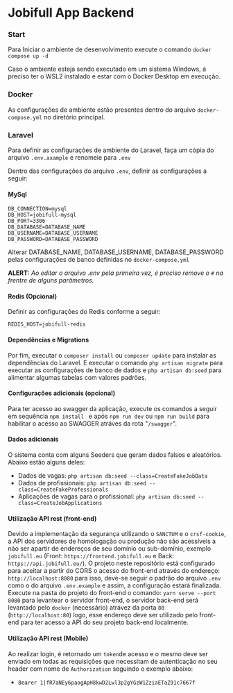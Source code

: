 # Jobifull App Backend

### Start

Para Iniciar o ambiente de desenvolvimento execute o comando ``docker compose up -d``

Caso o ambiente esteja sendo executado em um sistema Windows, á preciso ter o WSL2 instalado e estar com o Docker Desktop em execução.

### Docker
As configurações de ambiente estão presentes dentro do arquivo ``docker-compose.yml`` no diretório principal.

### Laravel
Para definir as configurações de ambiente do Laravel, faça um cópia do arquivo ``.env.axample`` e renomeie para ``.env``

Dentro das configurações do arquivo `.env`, definir as configurações a seguir:

#### MySql
``DB_CONNECTION=mysql``<br>
``DB_HOST=jobifull-mysql``<br>
``DB_PORT=3306``<br>
``DB_DATABASE=DATABASE_NAME``<br>
``DB_USERNAME=DATABASE_USERNAME``<br>
``DB_PASSWORD=DATABASE_PASSWORD``<br>

Alterar DATABASE_NAME, DATABASE_USERNAME, DATABASE_PASSWORD pelas configurações de banco definidas no ``docker-compose.yml``

<b>ALERT:</b> <i>Ao editar o arquivo .env pela primeira vez, é preciso remove o ``#`` na frentre de alguns parâmetros.</i>

#### Redis (Opcional)

Definir as configurações do Redis conforme a seguir:

``REDIS_HOST=jobifull-redis``

#### Dependências e Migrations

Por fim, executar o ``composer install`` ou ``composer update`` para instalar as dependências do Laravel. E executar o comando ``php artisan migrate`` para executar as configurações de banco de dados e ``php artisan db:seed`` para alimentar algumas tabelas com valores padrões.

#### Configurações adicionais (opcional)

Para ter acesso ao swagger da aplicação, execute os comandos a seguir em sequência ``npm install `` e após ``npm run dev`` ou ``npm run build`` para habilitar o acesso ao SWAGGER atráves da rota "``/swagger``".

#### Dados adicionais

O sistema conta com alguns Seeders que geram dados falsos e aleatórios. Abaixo estão alguns deles:
* Dados de vagas: ``php artisan db:seed --class=CreateFakeJobData``
* Dados de profissionais: ``php artisan db:seed --class=CreateFakeProfessionals``
* Aplicações de vagas para o profissional: ``php artisan db:seed --class=CreateJobApplications``


#### Utilização API rest (front-end)

Devido a implementação da segurança utilizando o `SANCTUM` e o `crsf-cookie`, a API dos servidores de homologação ou produção não são acessíveis a não ser apartir de endereços de seu domínio ou sub-domínio, exemplo `jobifull.eu` (Front: `https://frontend.jobifull.eu` e Back: `https://api.jobifull.eu/`).
O projeto neste repositório está configurado para aceitar a partir do CORS o acesso do front-end através do endereço: `http://localhost:8080` para isso, deve-se seguir o padrão do arquivo `.env` como o do arquivo `.env.example` e assim, a configuração estará finalizada. Execute na pasta do projeto do front-end o comando: `yarn serve --port 8080` para levantear o servidor front-end, o servidor back-end será levantado pelo `docker` (necessário) atrávez da porta `80` (`http://localhost:80`) logo, esse endereço deve ser utilizado pelo front-end para ter acesso a API do seu projeto back-end localmente.

#### Utilização API rest (Mobile)

Ao realizar login, é retornado um `token`de acesso e o mesmo deve ser enviado em todas as requisições que necessitam de autenticação no seu header com nome de `Authorization` seguindo o exemplo abaixo:
* `Bearer 1|fR7aNEy6paogApH8kwD2Lwl3p2gYGzW1ZziaETaZ91c7667f`

